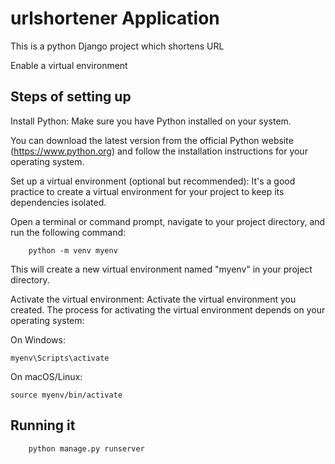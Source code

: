 # urlshortener Application 

This is a python Django  project which shortens URL

Enable a virtual environment 

## Steps of setting up  

Install Python: Make sure you have Python installed on your system. 

You can download the latest version from the official Python website (https://www.python.org) and follow the installation instructions for your operating system.

Set up a virtual environment (optional but recommended): It's a good practice to create a virtual environment for your project to keep its dependencies isolated. 


Open a terminal or command prompt, navigate to your project directory, and run the following command:

        python -m venv myenv

This will create a new virtual environment named "myenv" in your project directory.

Activate the virtual environment: Activate the virtual environment you created. The process for activating the virtual environment depends on your operating system:

On Windows:
    
     
    myenv\Scripts\activate
    
 On macOS/Linux:
    
    source myenv/bin/activate
    
    
## Running it 

        python manage.py runserver

